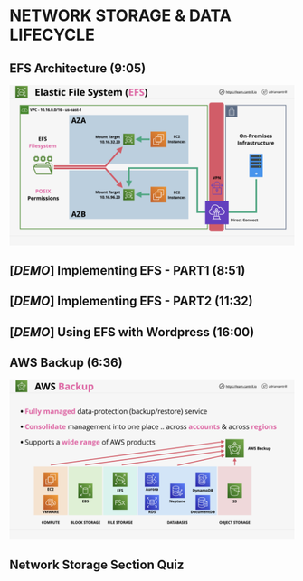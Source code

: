 # NETWORK STORAGE & DATA LIFECYCLE

## EFS Architecture (9:05)

![Alt text](../1400-NETWORK_STORAGE_and_DATA_LIFECYCLE/00_LEARNINGAIDS/EFS-1.png)

## [_DEMO_] Implementing EFS - PART1 (8:51)

## [_DEMO_] Implementing EFS - PART2 (11:32)

## [_DEMO_] Using EFS with Wordpress (16:00)

## AWS Backup (6:36)

![Alt text](../1400-NETWORK_STORAGE_and_DATA_LIFECYCLE/00_LEARNINGAIDS/AWSBackup.png)

## Network Storage Section Quiz

